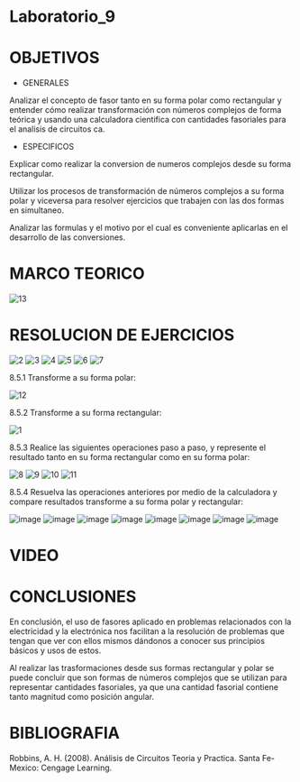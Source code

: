 # Laboratorio_9
# OBJETIVOS
* GENERALES

Analizar el concepto de fasor tanto en su forma polar como rectangular y entender cómo realizar transformación con números complejos de forma teórica y usando una calculadora cientifica con cantidades fasoriales para el analisis de circuitos ca.

* ESPECIFICOS

Explicar como realizar la conversion de numeros complejos desde su forma rectangular.

Utilizar los procesos de transformación de números complejos a su forma polar y viceversa para resolver ejercicios que trabajen con las dos formas en simultaneo.

Analizar las formulas y el motivo por el cual es conveniente aplicarlas en el desarrollo de las conversiones.
# MARCO TEORICO

![13](https://user-images.githubusercontent.com/85193519/133292711-8c64e02c-59f8-42a1-97f5-155926c09e4a.jpg)

# RESOLUCION DE EJERCICIOS
![2](https://user-images.githubusercontent.com/85193519/133291805-b39b5885-992c-4a25-b723-5467623c722d.jpg)
![3](https://user-images.githubusercontent.com/85193519/133291818-8575296d-285f-4c1c-b409-8ffb06aa0ef1.jpg)
![4](https://user-images.githubusercontent.com/85193519/133291837-cef87a39-36de-4909-9473-0b563cc1a3b4.jpg)
![5](https://user-images.githubusercontent.com/85193519/133291860-3acb5315-7423-4e9c-8c89-e572002e55d9.jpg)
![6](https://user-images.githubusercontent.com/85193519/133291877-bf6df15e-2adf-49f7-a698-310e54a0d4ca.jpg)
![7](https://user-images.githubusercontent.com/85193519/133291908-6e115544-65b1-4fa9-bb19-e9af9478e5ea.jpg)

8.5.1 Transforme a su forma polar:

![12](https://user-images.githubusercontent.com/85193519/133292198-dbece260-c223-4a05-9484-d19525f71895.jpg)

8.5.2 Transforme a su forma rectangular:

![1](https://user-images.githubusercontent.com/85193519/133176583-81bd733d-2ed1-444e-99b7-f6008cbf7d04.jpg)

8.5.3 Realice las siguientes operaciones paso a paso, y represente el resultado tanto en su forma rectangular como en su forma polar:

![8](https://user-images.githubusercontent.com/85193519/133291941-c1d90fdb-304e-4aad-9280-a1740f4e3050.jpg)
![9](https://user-images.githubusercontent.com/85193519/133291983-0401445a-49ec-4e4e-a7d0-92b021eac3e3.jpg)
![10](https://user-images.githubusercontent.com/85193519/133291999-0b098faf-fe68-42d8-9a8a-4210ea9afa60.jpg)
![11](https://user-images.githubusercontent.com/85193519/133292015-75d44f01-7283-49f4-a899-4a28071820da.jpg)

8.5.4 Resuelva las operaciones anteriores por medio de la calculadora y compare resultados transforme a su forma polar y rectangular:

![image](https://user-images.githubusercontent.com/85193519/133295830-39c07cb3-d3a5-4a8d-9e0d-1c88c24e1439.png)
![image](https://user-images.githubusercontent.com/85193519/133295887-49e855ca-10db-44d4-ae3e-34d1a2f2d485.png)
![image](https://user-images.githubusercontent.com/85193519/133295913-02ce245f-7a68-4c59-b722-ab63db7460b5.png)
![image](https://user-images.githubusercontent.com/85193519/133295959-260be4fc-293e-45f0-9bfc-88983dab86bf.png)
![image](https://user-images.githubusercontent.com/85193519/133296936-04155ae9-003f-4f8f-8229-f3ff3ba2d2b4.png)
![image](https://user-images.githubusercontent.com/85193519/133296965-f0e84e35-d02b-4894-9f92-1826195c9fda.png)
![image](https://user-images.githubusercontent.com/85193519/133296995-10a18b25-9647-41a0-8e33-2c6c102f5fef.png)
![image](https://user-images.githubusercontent.com/85193519/133297017-1fffc17a-e9ca-49cf-9db9-2e12b4fe63cb.png)

# VIDEO

# CONCLUSIONES

En conclusión, el uso de fasores aplicado en problemas relacionados con la electricidad y la electrónica nos facilitan a la resolución de problemas que tengan que ver con ellos mismos dándonos a conocer sus principios básicos y usos de estos.

Al realizar las trasformaciones desde sus formas rectangular y polar se puede concluir que son formas de números complejos que se utilizan para representar cantidades fasoriales, ya que una cantidad fasorial contiene tanto magnitud como posición angular.


# BIBLIOGRAFIA
Robbins, A. H. (2008). Análisis de Circuitos Teoria y Practica. Santa Fe-Mexico: Cengage Learning.
